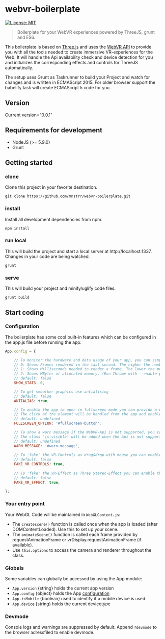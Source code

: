 webvr-boilerplate
========

[![License: MIT](https://img.shields.io/badge/License-MIT-yellow.svg)](https://opensource.org/licenses/MIT)

> Boilerplate for your WebVR experiences powered by ThreeJS, grunt and ES6.

This boilerplate is based on [Three.js](https://github.com/mrdoob/three.js/) and uses the  [WebVR API](https://developer.mozilla.org/de/docs/Web/API/WebVR_API) to provide you with all the tools needed to create immersive VR-experiences for the Web. It will handle the Api availability check and device detection for you and initializes the corresponding effects and controls for ThreeJS automatically.

The setup uses Grunt as Taskrunner to build your Project and watch for changes and is written in ECMAScript 2015. For older browser support the babelify task will create ECMAScript 5 code for you. 

## Version
Current version="0.0.1"

## Requirements for development

* NodeJS (>= 5.9.0)
* Grunt

## Getting started

### clone

Clone this project in your favorite destination.

```
git clone https://github.com/mnstrr/webvr-boilerplate.git
```

### install

Install all development dependencies from npm.

```
npm install
```

### run local

This will build the project and start a local server at http://localhost:1337. Changes in your code are being watched.

```
grunt
```

### serve

This will build your project and minify/uglify code files.

```
grunt build
```

## Start coding

### Configuration

The boilerplate has some cool built-in features which can be configured in the app.js file before running the app:

```javascript
App.config = {

    // To monitor the hardware and data usage of your app, you can simply show a stats monitor.
    // 0: Shows Frames rendered in the last second. The higher the number the better.
    // 1: Shows Milliseconds needed to render a frame. The lower the number the better.
    // 2: Shows MBytes of allocated memory. (Run Chrome with --enable-precise-memory-info)
    // default: false
    SHOW_STATS: 0, 

    // To get smoother graphics use antialising
    // default: false
    ANTIALIAS: true, 

    // To enable the app to open in fullscreen mode you can provide a queryselector to your button.
    // The click of the element will be handled from the app and enable Fullscreen
    // default: undefined
    FULLSCREEN_OPTION: '#fullscreen-button', 

    // To show a warn message if the WebVR-Api is not supported, you can provide a queryselector to your message.
    // The class 'is-visible' will be added when the Api is not supported.
    // default: undefined
    WARN_MESSAGE: '#warn-message', 
    
    // To 'fake' the VR-Controls as drag&drop with mouse you can enable this option.
    // default: false
    FAKE_VR_CONTROLS: true, 
    
    // To 'fake' the VR-Effect as Three Stereo-Effect you can enable this option.
    // default: false
    FAKE_VR_EFFECT: true, 

};
```


### Your entry point

Your WebGL Code will be maintained in ``WebGLContent.js``:

- The ``createscene()`` function is called once when the app is loaded (after DOMContentLoaded). Use this to set up your scene.
- The ``animateScene()`` function is called each frame provided by requestAnimationFrame or vrDisplay.requestAnimationFrame (if available).
- Use ``this.options`` to access the camera and renderer throughout the class.

### Globals

Some variables can globally be accessed by using the App module:

- ``App.version`` {string} holds the current app version 
- ``App.config`` {object} holds the App [configuration](#configuration)
- ``App.isMobile`` {boolean} used to identify if a mobile device is used
- ``App.device`` {string} holds the current devicetype

### Devmode

Console logs and warnings are suppressed by default. Append ``?devmode`` to the browser adressfiled to enable devmode.